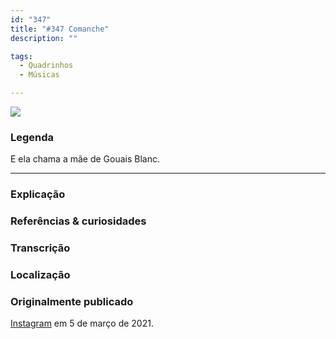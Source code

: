 ```yaml
---
id: "347"
title: "#347 Comanche"
description: ""

tags:
  - Quadrinhos
  - Músicas

---
```


![](https://bebiodicionario-com.s3.amazonaws.com/media/posts/202103/156435556_3875858319102886_3592670439759858336_n_17885650409072811.jpg)


### Legenda

E ela chama a mãe de Gouais Blanc.


---

### Explicação



### Referências & curiosidades


### Transcrição

### Localização


### Originalmente publicado

[Instagram](https://www.instagram.com/bebiodicionario/) em 5 de março de 2021.
